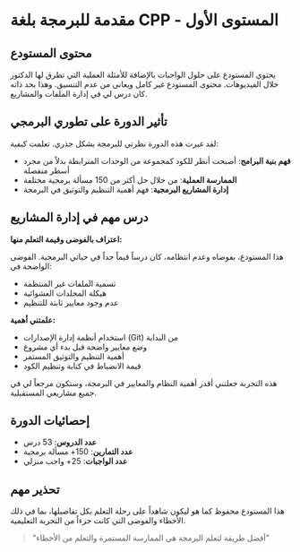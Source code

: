 # مقدمة للبرمجة بلغة CPP - المستوى الأول

## محتوى المستودع
يحتوي المستودع على حلول الواجبات بالإضافة للأمثلة العملية التي تطرق لها الدكتور خلال الفيديوهات. محتوى المستودع غير كامل ويعاني من عدم التنسيق. وهذا بحد ذاته كان درس لي في إدارة الملفات والمشاريع.

## تأثير الدورة على تطوري البرمجي
لقد غيرت هذه الدورة نظرتي للبرمجة بشكل جذري. تعلمت كيفية:
* **فهم بنية البرامج**: أصبحت أنظر للكود كمجموعة من الوحدات المترابطة بدلاً من مجرد أسطر منفصلة
* **الممارسة العملية**: من خلال حل أكثر من 150 مسألة برمجية مختلفة
* **إدارة المشاريع البرمجية**: فهم أهمية التنظيم والتوثيق في البرمجة

## درس مهم في إدارة المشاريع
**اعتراف بالفوضى وقيمة التعلم منها:**

هذا المستودع، بفوضاه وعدم انتظامه، كان درساً قيماً جداً في حياتي البرمجية. الفوضى الواضحة في:
* تسمية الملفات غير المنتظمة
* هيكلة المجلدات العشوائية
* عدم وجود معايير ثابتة للتنظيم

**علمتني أهمية:**
* استخدام أنظمة إدارة الإصدارات (Git) من البداية
* وضع معايير واضحة قبل بدء أي مشروع
* أهمية التنظيم والتوثيق المستمر
* قيمة الانضباط في كتابة وتنظيم الكود

هذه التجربة جعلتني أقدر أهمية النظام والمعايير في البرمجة، وستكون مرجعاً لي في جميع مشاريعي المستقبلية.

## إحصائيات الدورة
* **عدد الدروس**: 53 درس
* **عدد التمارين**: 150+ مسألة برمجية
* **عدد الواجبات**: 25+ واجب منزلي

## تحذير مهم
هذا المستودع محفوظ كما هو ليكون شاهداً على رحلة التعلم بكل تفاصيلها، بما في ذلك الأخطاء والفوضى التي كانت جزءاً من التجربة التعليمية.

> "أفضل طريقة لتعلم البرمجة هي الممارسة المستمرة والتعلم من الأخطاء"
